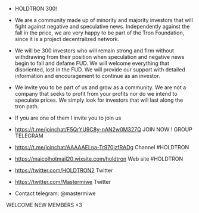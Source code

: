 * HOLDTRON 300!

* We are a community made up of minority and majority investors that will fight against negative and speculative news. Independently against the fall in the price, we are very happy to be part of the Tron Foundation, since it is a project  decentralized network.

* We will be 300 investors who will remain strong and firm without withdrawing from their position when speculation and negative news begin to fall and defame FUD. We will welcome everything  that disoriented, lost in the FUD. We will provide our support with detailed information and encouragement to continue as an investor.

* We invite you to be part of us and grow as a community.
We are not a company that seeks to profit from your profits nor do we intend to speculate prices. We simply look for investors that will last along the tron path.

* If you are one of them I invite you to join us 


* https://t.me/joinchat/F5QrYU9C8y-nAN2w0M327Q JOIN NOW ! GROUP TELEGRAM

* https://t.me/joinchat/AAAAAELna-Tr970jzfRADg Channel #HOLDTRON

* https://maicolhotmail20.wixsite.com/holdtron Web site #HOLDTRON

* https://twitter.com/HOLDTRON2 Twitter

* https://twitter.com/Mastermiwe Twitter


* Contact telegram: @mastermiwe 


WELCOME NEW MEMBERS <3  


